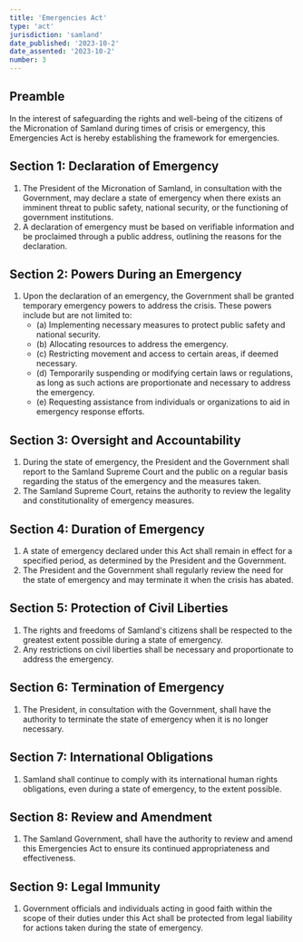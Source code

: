 ```yaml
---
title: 'Emergencies Act'
type: 'act'
jurisdiction: 'samland'
date_published: '2023-10-2'
date_assented: '2023-10-2'
number: 3
---
```


## Preamble

In the interest of safeguarding the rights and well-being of the citizens of the Micronation of Samland during times of crisis or emergency, this Emergencies Act is hereby establishing the framework for emergencies.

## Section 1: Declaration of Emergency

1. The President of the Micronation of Samland, in consultation with the Government, may declare a state of emergency when there exists an imminent threat to public safety, national security, or the functioning of government institutions.
2. A declaration of emergency must be based on verifiable information and be proclaimed through a public address, outlining the reasons for the declaration.

## Section 2: Powers During an Emergency

1. Upon the declaration of an emergency, the Government shall be granted temporary emergency powers to address the crisis. These powers include but are not limited to:
   - (a)
     Implementing necessary measures to protect public safety and national security.
   - (b)
     Allocating resources to address the emergency.
   - (c)
     Restricting movement and access to certain areas, if deemed necessary.
   - (d)
     Temporarily suspending or modifying certain laws or regulations, as long as such actions are proportionate and necessary to address the emergency.
   - (e)
     Requesting assistance from individuals or organizations to aid in emergency response efforts.

## Section 3: Oversight and Accountability

1. During the state of emergency, the President and the Government shall report to the Samland Supreme Court and the public on a regular basis regarding the status of the emergency and the measures taken.
2. The Samland Supreme Court, retains the authority to review the legality and constitutionality of emergency measures.

## Section 4: Duration of Emergency

1. A state of emergency declared under this Act shall remain in effect for a specified period, as determined by the President and the Government.
2. The President and the Government shall regularly review the need for the state of emergency and may terminate it when the crisis has abated.

## Section 5: Protection of Civil Liberties

1. The rights and freedoms of Samland's citizens shall be respected to the greatest extent possible during a state of emergency.
2. Any restrictions on civil liberties shall be necessary and proportionate to address the emergency.

## Section 6: Termination of Emergency

1. The President, in consultation with the Government, shall have the authority to terminate the state of emergency when it is no longer necessary.

## Section 7: International Obligations

1. Samland shall continue to comply with its international human rights obligations, even during a state of emergency, to the extent possible.

## Section 8: Review and Amendment

1. The Samland Government, shall have the authority to review and amend this Emergencies Act to ensure its continued appropriateness and effectiveness.

## Section 9: Legal Immunity

1. Government officials and individuals acting in good faith within the scope of their duties under this Act shall be protected from legal liability for actions taken during the state of emergency.
